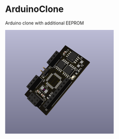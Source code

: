 # ArduinoClone
Arduino clone with additional EEPROM

<img src="3Dview.png" alt="3D view" width="350">

